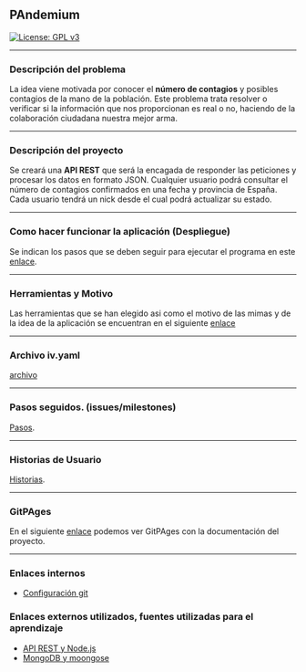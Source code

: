 
## PAndemium

[![License: GPL v3](https://img.shields.io/badge/License-GPLv3-blue.svg)](https://www.gnu.org/licenses/gpl-3.0)

---

### Descripción del problema

La idea viene motivada por conocer el **número de contagios** y posibles contagios de la mano de la población. Este problema trata resolver o verificar si la información que nos proporcionan es real o no, haciendo de la colaboración ciudadana nuestra mejor arma.

---

### Descripción del proyecto

Se creará una **API REST** que será la encagada de responder las peticiones y procesar los datos en formato JSON. Cualquier usuario podrá consultar el número de contagios confirmados en una fecha y provincia de España. Cada usuario tendrá un nick desde el cual podrá actualizar su
estado.

---

### Como hacer funcionar la aplicación (Despliegue)

Se indican los pasos que se deben seguir para ejecutar el programa en este [enlace](despliegue.md).

---

### Herramientas y Motivo

Las herramientas que se han elegido asi como el motivo de las mimas y de la idea de la aplicación se encuentran en el siguiente [enlace](motivo.md)

---

### Archivo iv.yaml

[archivo](../iv.yaml)

---

### Pasos seguidos. (issues/milestones)

[Pasos](pasos.md).

---

### Historias de Usuario

[Historias](https://github.com/DanielRuizMed/PAndemium/issues).

---

### GitPAges

En el siguiente [enlace](https://danielruizmed.github.io/PAndemium/) podemos ver GitPAges con la documentación del proyecto.

---

### Enlaces internos
- [Configuración git](https://github.com/DanielRuizMed/PAndemium/blob/master/docs/config.md)

### Enlaces externos utilizados, fuentes utilizadas para el aprendizaje
- [API REST y Node.js](https://www.youtube.com/watch?v=bK3AJfs7qNY)
- [MongoDB y moongose](https://www.youtube.com/watch?v=-bI0diefasA)


